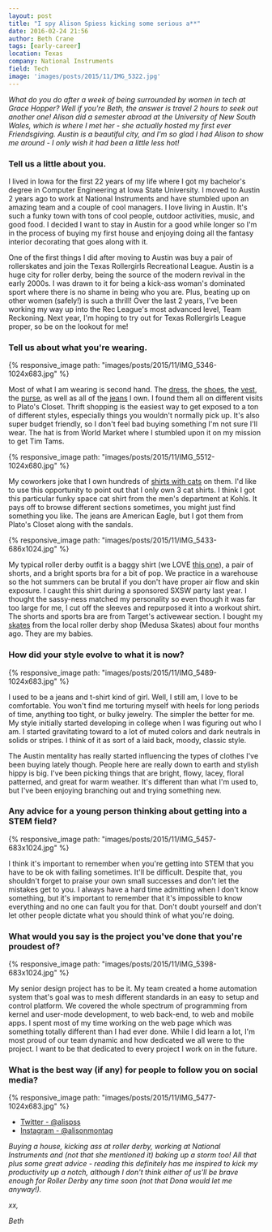 ```yaml
---
layout: post
title: "I spy Alison Spiess kicking some serious a**"
date: 2016-02-24 21:56
author: Beth Crane
tags: [early-career]
location: Texas
company: National Instruments
field: Tech
image: 'images/posts/2015/11/IMG_5322.jpg'
---
```


*What do you do after a week of being surrounded by women in tech at Grace Hopper? Well if you're Beth, the answer is travel 2 hours to seek out another one! Alison did a semester abroad at the University of New South Wales, which is where I met her - she actually hosted my first ever Friendsgiving. Austin is a beautiful city, and I'm so glad I had Alison to show me around - I only wish it had been a little less hot!*

### Tell us a little about you.

I lived in Iowa for the first 22 years of my life where I got my bachelor's degree in Computer Engineering at Iowa State University. I moved to Austin 2 years ago to work at National Instruments and have stumbled upon an amazing team and a couple of cool managers. I love living in Austin. It's such a funky town with tons of cool people, outdoor activities, music, and good food. I decided I want to stay in Austin for a good while longer so I'm in the process of buying my first house and enjoying doing all the fantasy interior decorating that goes along with it.

One of the first things I did after moving to Austin was buy a pair of rollerskates and join the Texas Rollergirls Recreational League. Austin is a huge city for roller derby, being the source of the modern revival in the early 2000s. I was drawn to it for being a kick-ass woman's dominated sport where there is no shame in being who you are. Plus, beating up on other women (safely!) is such a thrill! Over the last 2 years, I've been working my way up into the Rec League's most advanced level, Team Reckoning. Next year, I'm hoping to try out for Texas Rollergirls League proper, so be on the lookout for me!

### Tell us about what you're wearing.

{% responsive_image path: "images/posts/2015/11/IMG_5346-1024x683.jpg" %}

Most of what I am wearing is second hand. The [dress](http://amzn.to/20WkUwA), the [shoes](http://amzn.to/21sPIqV), the [vest](http://amzn.to/1TGwson), the [purse](http://amzn.to/21sPGPM), as well as all of the [jeans](http://amzn.to/1TGwwEI) I own. I found them all on different visits to Plato's Closet. Thrift shopping is the easiest way to get exposed to a ton of different styles, especially things you wouldn't normally pick up. It's also super budget friendly, so I don't feel bad buying something I'm not sure I'll wear. The hat is from World Market where I stumbled upon it on my mission to get Tim Tams.

{% responsive_image path: "images/posts/2015/11/IMG_5512-1024x680.jpg" %}

My coworkers joke that I own hundreds of [shirts with cats](http://amzn.to/20WlfPR) on them. I'd like to use this opportunity to point out that I only own 3 cat shirts. I think I got this particular funky space cat shirt from the men's department at Kohls. It pays off to browse different sections sometimes, you might just find something you like. The jeans are American Eagle, but I got them from Plato's Closet along with the sandals.

{% responsive_image path: "images/posts/2015/11/IMG_5433-686x1024.jpg" %}

My typical roller derby outfit is a baggy shirt (we LOVE [this one](http://amzn.to/1R3bryo)), a pair of shorts, and a bright sports bra for a bit of pop. We practice in a warehouse so the hot summers can be brutal if you don't have proper air flow and skin exposure. I caught this shirt during a sponsored SXSW party last year. I thought the sassy-ness matched my personality so even though it was far too large for me, I cut off the sleeves and repurposed it into a workout shirt. The shorts and sports bra are from Target's activewear section. I bought my [skates](http://amzn.to/21sQ691) from the local roller derby shop (Medusa Skates) about four months ago. They are my babies.

### How did your style evolve to what it is now?

{% responsive_image path: "images/posts/2015/11/IMG_5489-1024x683.jpg" %}

I used to be a jeans and t-shirt kind of girl. Well, I still am, I love to be comfortable. You won't find me torturing myself with heels for long periods of time, anything too tight, or bulky jewelry. The simpler the better for me. My style initially started developing in college when I was figuring out who I am. I started gravitating toward to a lot of muted colors and dark neutrals in solids or stripes. I think of it as sort of a laid back, moody, classic style.

The Austin mentality has really started influencing the types of clothes I've been buying lately though. People here are really down to earth and stylish hippy is big. I've been picking things that are bright, flowy, lacey, floral patterned, and great for warm weather. It's different than what I'm used to, but I've been enjoying branching out and trying something new.

### Any advice for a young person thinking about getting into a STEM field?

{% responsive_image path: "images/posts/2015/11/IMG_5457-683x1024.jpg" %}

I think it's important to remember when you're getting into STEM that you have to be ok with failing sometimes. It'll be difficult. Despite that, you shouldn't forget to praise your own small successes and don't let the mistakes get to you. I always have a hard time admitting when I don't know something, but it's important to remember that it's impossible to know everything and no one can fault you for that. Don't doubt yourself and don't let other people dictate what you should think of what you're doing.

### What would you say is the project you've done that you're proudest of?

{% responsive_image path: "images/posts/2015/11/IMG_5398-683x1024.jpg" %}

My senior design project has to be it. My team created a home automation system that's goal was to mesh different standards in an easy to setup and control platform. We covered the whole spectrum of programming from kernel and user-mode development, to web back-end, to web and mobile apps. I spent most of my time working on the web page which was something totally different than I had ever done. While I did learn a lot, I'm most proud of our team dynamic and how dedicated we all were to the project. I want to be that dedicated to every project I work on in the future.

### What is the best way (if any) for people to follow you on social media?

{% responsive_image path: "images/posts/2015/11/IMG_5477-1024x683.jpg" %}

- [Twitter - @alispss](http://twitter.com/alispss) 
- [Instagram - @alisonmontag](http://instagram.com/alisonmontag)

*Buying a house, kicking ass at roller derby, working at National Instruments and (not that she mentioned it) baking up a storm too! All that plus some great advice - reading this definitely has me inspired to kick my productivity up a notch, although I don't think either of us'll be brave enough for Roller Derby any time soon (not that Dona would let me anyway!).*

*xx,*

*Beth*
